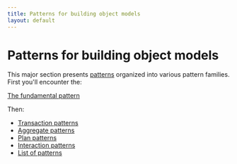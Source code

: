 ```yaml
---
title: Patterns for building object models
layout: default
---
```


# Patterns for building object models

This major section presents [patterns](./pattern-(for-object-models).html) organized into
various pattern families. First you'll encounter the:


[The fundamental pattern](./the-fundamental-pattern.html)


Then:


* [Transaction patterns](./transaction-patterns.html)
* [Aggregate patterns](./aggregate-patterns.html)
* [Plan patterns](./plan-patterns.html)
* [Interaction patterns](./interaction-patterns.html)
* [List of patterns](./list-of-patterns.html)
